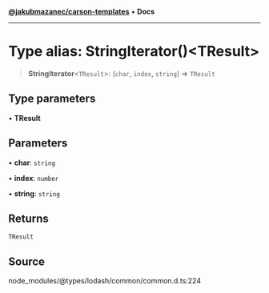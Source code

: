 [**@jakubmazanec/carson-templates**](../../../README.md) • **Docs**

---

# Type alias: StringIterator()\<TResult\>

> **StringIterator**\<`TResult`\>: (`char`, `index`, `string`) => `TResult`

## Type parameters

• **TResult**

## Parameters

• **char**: `string`

• **index**: `number`

• **string**: `string`

## Returns

`TResult`

## Source

node_modules/@types/lodash/common/common.d.ts:224
